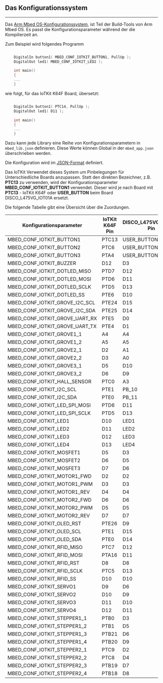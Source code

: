 ## Das Konfigurationssystem
***

Das [Arm Mbed OS-Konfigurationssystem](https://os.mbed.com/docs/mbed-os/latest/reference/configuration.html), ist Teil der Build-Tools von Arm Mbed OS. Es passt die Konfigurationsparameter während der die Kompilierzeit an.

Zum Beispiel wird folgendes Programm 

```cpp

    DigitalIn button1( MBED_CONF_IOTKIT_BUTTON1, PullUp );
    DigitalOut led1( MBED_CONF_IOTKIT_LED2 );
    
    int main()
    {
    ...
    }
```

wie folgt, für das IoTKit K64F Board, übersetzt:

```cpp

    DigitalIn button1( PTC14, PullUp );
    DigitalOut led1( D11 );
    
    int main()
    {
    ...
    }
```    

Dazu kann jede Library eine Reihe von Konfigurationsparametern in `mbed_lib.json` definieren. Diese Werte können  Global in der `mbed_app.json` überschrieben werden. 

Die Konfiguration wird im [JSON-Format](https://de.wikipedia.org/wiki/JavaScript_Object_Notation) definiert.

Das IoTKit Verwendet dieses System um Pinbelegungen für Unterschiedliche Boards anzupassen. Statt den direkten Bezeichner, z.B. **PTC13** zu verwenden, wird der Konfigurationsparameter **MBED_CONF_IOTKIT_BUTTON1** verwendet. Dieser wird je nach Board mit **PTC13** - IoTKit K64F oder **USER_BUTTON** beim Board DISCO_L475VG_IOT01A ersetzt.

Die folgende Tabelle gibt eine Übersicht über die Zuordungen. 

| Konfigurationsparameter | IoTKit K64F Pin | DISCO_L475VG_IOT01A Pin |
| ----------------------- | --------------- | ----------------------- |
| MBED_CONF_IOTKIT_BUTTON1 | PTC13 | USER_BUTTON |
| MBED_CONF_IOTKIT_BUTTON2 | PTC6 | USER_BUTTON |
| MBED_CONF_IOTKIT_BUTTON3 | PTA4 | USER_BUTTON |
| MBED_CONF_IOTKIT_BUZZER | D12 | D3 |
| MBED_CONF_IOTKIT_DOTLED_MISO | PTD7 | D12 |
| MBED_CONF_IOTKIT_DOTLED_MOSI | PTD6 | D11 |
| MBED_CONF_IOTKIT_DOTLED_SCLK | PTD5 | D13 |
| MBED_CONF_IOTKIT_DOTLED_SS | PTE6 | D10 |
| MBED_CONF_IOTKIT_GROVE_I2C_SCL | PTE24 | D15 |
| MBED_CONF_IOTKIT_GROVE_I2C_SDA | PTE25 | D14 |
| MBED_CONF_IOTKIT_GROVE_UART_RX | PTE5 | D0 |
| MBED_CONF_IOTKIT_GROVE_UART_TX | PTE4 | D1 |
| MBED_CONF_IOTKIT_GROVE1_1 | A4 | A4 |
| MBED_CONF_IOTKIT_GROVE1_2 | A5 | A5 |
| MBED_CONF_IOTKIT_GROVE2_1 | D2 | A1 |
| MBED_CONF_IOTKIT_GROVE2_2 | D3 | A0 |
| MBED_CONF_IOTKIT_GROVE3_1 | D5 | D10 |
| MBED_CONF_IOTKIT_GROVE3_2 | D6 | D9 |
| MBED_CONF_IOTKIT_HALL_SENSOR | PTC0 | A3 |
| MBED_CONF_IOTKIT_I2C_SCL | PTE1 | PB_10 |
| MBED_CONF_IOTKIT_I2C_SDA | PTE0 | PB_11 |
| MBED_CONF_IOTKIT_LED_SPI_MOSI | PTD6 | D11 |
| MBED_CONF_IOTKIT_LED_SPI_SCLK | PTD5 | D13 |
| MBED_CONF_IOTKIT_LED1 | D10 | LED1 |
| MBED_CONF_IOTKIT_LED2 | D11 | LED2 |
| MBED_CONF_IOTKIT_LED3 | D12 | LED3 |
| MBED_CONF_IOTKIT_LED4 | D13 | LED4 |
| MBED_CONF_IOTKIT_MOSFET1 | D5 | D3 |
| MBED_CONF_IOTKIT_MOSFET2 | D6 | D5 |
| MBED_CONF_IOTKIT_MOSFET3 | D7 | D6 |
| MBED_CONF_IOTKIT_MOTOR1_FWD | D2 | D2 |
| MBED_CONF_IOTKIT_MOTOR1_PWM | D3 | D3 |
| MBED_CONF_IOTKIT_MOTOR1_REV | D4 | D4 |
| MBED_CONF_IOTKIT_MOTOR2_FWD | D6 | D6 |
| MBED_CONF_IOTKIT_MOTOR2_PWM | D5 | D5 |
| MBED_CONF_IOTKIT_MOTOR2_REV | D7 | D7 |
| MBED_CONF_IOTKIT_OLED_RST | PTE26 | D9 |
| MBED_CONF_IOTKIT_OLED_SCL | PTE1 | D15 |
| MBED_CONF_IOTKIT_OLED_SDA | PTE0 | D14 |
| MBED_CONF_IOTKIT_RFID_MISO | PTC7 | D12 |
| MBED_CONF_IOTKIT_RFID_MOSI | PTA16 | D11 |
| MBED_CONF_IOTKIT_RFID_RST | D8 | D8 |
| MBED_CONF_IOTKIT_RFID_SCLK | PTC5 | D13 |
| MBED_CONF_IOTKIT_RFID_SS | D10 | D10 |
| MBED_CONF_IOTKIT_SERVO1 | D9 | D6 |
| MBED_CONF_IOTKIT_SERVO2 | D10 | D9 |
| MBED_CONF_IOTKIT_SERVO3 | D11 | D10 |
| MBED_CONF_IOTKIT_SERVO4 | D12 | D11 |
| MBED_CONF_IOTKIT_STEPPER1_1 | PTB0 | D3 |
| MBED_CONF_IOTKIT_STEPPER1_2 | PTB1 | D5 |
| MBED_CONF_IOTKIT_STEPPER1_3 | PTB21 | D6 |
| MBED_CONF_IOTKIT_STEPPER1_4 | PTB20 | D9 |
| MBED_CONF_IOTKIT_STEPPER2_1 | PTC9 | D2 |
| MBED_CONF_IOTKIT_STEPPER2_2 | PTC8 | D4 |
| MBED_CONF_IOTKIT_STEPPER2_3 | PTB19 | D7 |
| MBED_CONF_IOTKIT_STEPPER2_4 | PTB18 | D8 |
